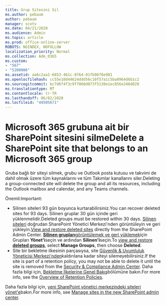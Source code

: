 ```yaml
---
title: Grup Sitesini Sil
ms.author: pebaum
author: pebaum
manager: scotv
ms.date: 04/21/2020
ms.audience: Admin
ms.topic: article
ms.prod: office-online-server
ROBOTS: NOINDEX, NOFOLLOW
localization_priority: Normal
ms.collection: Adm_O365
ms.custom:
- "567"
- "5200006"
ms.assetid: aa6c2aa1-6853-461c-8764-01fb96f8e981
ms.openlocfilehash: cc55e10d44624ddd56c10f57a1c5ba0964d6b1c2
ms.sourcegitcommit: bc7d6f4f3c9f7060d073f5130e1ec856e248d020
ms.translationtype: MT
ms.contentlocale: tr-TR
ms.lasthandoff: 06/02/2020
ms.locfileid: "44505671"
---
```

# <a name="delete-a-sharepoint-site-that-belongs-to-an-microsoft-365-group"></a><span data-ttu-id="fa5cf-102">Microsoft 365 grubuna ait bir SharePoint sitesini silme</span><span class="sxs-lookup"><span data-stu-id="fa5cf-102">Delete a SharePoint site that belongs to an Microsoft 365 group</span></span>

<span data-ttu-id="fa5cf-103">Gruba bağlı bir siteyi silmek, grubu ve Outlook posta kutusu ve takvimi de dahil olmak üzere tüm kaynaklarını ve tüm Takımlar kanallarını siler.</span><span class="sxs-lookup"><span data-stu-id="fa5cf-103">Deleting a group-connected site will delete the group and all its resources, including the Outlook mailbox and calendar, and any Teams channels.</span></span>
  
<span data-ttu-id="fa5cf-104">Önemli:</span><span class="sxs-lookup"><span data-stu-id="fa5cf-104">Important:</span></span>

- <span data-ttu-id="fa5cf-105">Silinen siteleri 93 gün boyunca kurtarabilirsiniz.</span><span class="sxs-lookup"><span data-stu-id="fa5cf-105">You can recover deleted sites for 93 days.</span></span> <span data-ttu-id="fa5cf-106">Silinen gruplar 30 gün içinde geri yüklenmelidir.</span><span class="sxs-lookup"><span data-stu-id="fa5cf-106">Deleted groups must be restored within 30 days.</span></span> <span data-ttu-id="fa5cf-107">[Silinen siteleri](https://admin.microsoft.com/sharepoint?page=recyclebin&modern=true) doğrudan SharePoint Yönetici Merkezi'nden görüntüleyin ve geri yükleyin.</span><span class="sxs-lookup"><span data-stu-id="fa5cf-107">[View and restore deleted sites](https://admin.microsoft.com/sharepoint?page=recyclebin&modern=true) directly from the SharePoint Admin Center.</span></span> <span data-ttu-id="fa5cf-108">[ **Silinen grupları**görüntülemek ve geri yüklemek](https://outlook.office.com/people/group/deleted)için Grupları **Yönet'i**seçin ve ardından **Silinen'i**seçin.</span><span class="sxs-lookup"><span data-stu-id="fa5cf-108">To [view and restore **deleted groups**](https://outlook.office.com/people/group/deleted), select **Manage Groups**, then choose **Deleted**.</span></span>
- <span data-ttu-id="fa5cf-109">Site bir bekletme ilkesinin parçasıysa, site [Güvenlik & Uyumluluk Yöneticisi Merkezi'nden](https://protection.office.com/?rfr=AdminCenter#/retention)kaldırılana kadar siteyi silemeyebilirsiniz.</span><span class="sxs-lookup"><span data-stu-id="fa5cf-109">If the site is part of a retention policy, you may not be able to delete it until the site is removed from the [Security & Compliance Admin Center](https://protection.office.com/?rfr=AdminCenter#/retention).</span></span> <span data-ttu-id="fa5cf-110">Daha fazla bilgi için, [Bekletme İlkelerine Genel Bakış](https://docs.microsoft.com/microsoft-365/compliance/retention-policies)bölümüne bakın.</span><span class="sxs-lookup"><span data-stu-id="fa5cf-110">For more info, see the [Overview of Retention Policies](https://docs.microsoft.com/microsoft-365/compliance/retention-policies).</span></span>
  
<span data-ttu-id="fa5cf-111">Daha fazla bilgi için, [yeni SharePoint yönetici merkezindeki siteleri yönet'e](https://docs.microsoft.com/sharepoint/manage-sites-in-new-admin-center)bakın.</span><span class="sxs-lookup"><span data-stu-id="fa5cf-111">For more info, see [Manage sites in the new SharePoint admin center](https://docs.microsoft.com/sharepoint/manage-sites-in-new-admin-center).</span></span>
